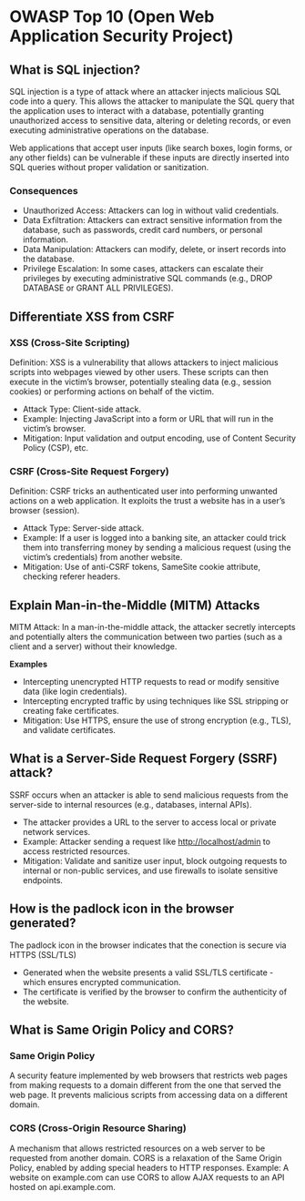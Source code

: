 # OWASP Top 10 (Open Web Application Security Project)

## What is SQL injection?

SQL injection is a type of attack where an attacker injects malicious SQL code into a query. This allows the attacker to manipulate the SQL query that the application uses to interact with a database, potentially granting unauthorized access to sensitive data, altering or deleting records, or even executing administrative operations on the database.

Web applications that accept user inputs (like search boxes, login forms, or any other fields) can be vulnerable if these inputs are directly inserted into SQL queries without proper validation or sanitization.

### Consequences

- Unauthorized Access: Attackers can log in without valid credentials.
- Data Exfiltration: Attackers can extract sensitive information from the database, such as passwords, credit card numbers, or personal information.
- Data Manipulation: Attackers can modify, delete, or insert records into the database.
- Privilege Escalation: In some cases, attackers can escalate their privileges by executing administrative SQL commands (e.g., DROP DATABASE or GRANT ALL PRIVILEGES).

## Differentiate XSS from CSRF

### XSS (Cross-Site Scripting)

Definition: XSS is a vulnerability that allows attackers to inject malicious scripts into webpages viewed by other users. These scripts can then execute in the victim’s browser, potentially stealing data (e.g., session cookies) or performing actions on behalf of the victim.

- Attack Type: Client-side attack.
- Example: Injecting JavaScript into a form or URL that will run in the victim’s browser.
- Mitigation: Input validation and output encoding, use of Content Security Policy (CSP), etc.

### CSRF (Cross-Site Request Forgery)

Definition: CSRF tricks an authenticated user into performing unwanted actions on a web application. It exploits the trust a website has in a user’s browser (session).

- Attack Type: Server-side attack.
- Example: If a user is logged into a banking site, an attacker could trick them into transferring money by sending a malicious request (using the victim’s credentials) from another website.
- Mitigation: Use of anti-CSRF tokens, SameSite cookie attribute, checking referer headers.

## Explain Man-in-the-Middle (MITM) Attacks

MITM Attack: In a man-in-the-middle attack, the attacker secretly intercepts and potentially alters the communication between two parties (such as a client and a server) without their knowledge.

**Examples**

- Intercepting unencrypted HTTP requests to read or modify sensitive data (like login credentials).
- Intercepting encrypted traffic by using techniques like SSL stripping or creating fake certificates.
- Mitigation: Use HTTPS, ensure the use of strong encryption (e.g., TLS), and validate certificates.

## What is a Server-Side Request Forgery (SSRF) attack?

SSRF occurs when an attacker is able to send malicious requests from the server-side to internal resources (e.g., databases, internal APIs).

- The attacker provides a URL to the server to access local or private network services.
- Example: Attacker sending a request like <http://localhost/admin> to access restricted resources.
- Mitigation: Validate and sanitize user input, block outgoing requests to internal or non-public services, and use firewalls to isolate sensitive endpoints.

## How is the padlock icon in the browser generated?

The padlock icon in the browser indicates that the conection is secure via HTTPS (SSL/TLS)

- Generated when the website presents a valid SSL/TLS certificate - which ensures encrypted communication.
- The certificate is verified by the browser to confirm the authenticity of the website.

## What is Same Origin Policy and CORS?

### Same Origin Policy

A security feature implemented by web browsers that restricts web pages from making requests to a domain different from the one that served the web page. It prevents malicious scripts from accessing data on a different domain.

### CORS (Cross-Origin Resource Sharing)

A mechanism that allows restricted resources on a web server to be requested from another domain. CORS is a relaxation of the Same Origin Policy, enabled by adding special headers to HTTP responses. Example: A website on example.com can use CORS to allow AJAX requests to an API hosted on api.example.com.
